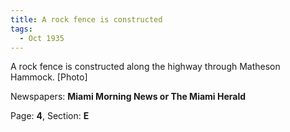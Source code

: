 ```yaml
---  
title: A rock fence is constructed  
tags:  
  - Oct 1935  
---  
```

  
A rock fence is constructed along the highway through Matheson Hammock. [Photo]  
  
Newspapers: **Miami Morning News or The Miami Herald**  
  
Page: **4**, Section: **E** 
